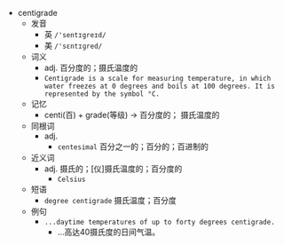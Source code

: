 - centigrade
  - 发音
    - 英 `/'sentɪgreɪd/`
    - 美 `/'sɛntɪɡred/`
  - 词义
    - adj. 百分度的；摄氏温度的
    - `Centigrade is a scale for measuring temperature, in which water freezes at 0 degrees and boils at 100 degrees. It is represented by the symbol °C. `
  - 记忆
    - centi(百) + grade(等级) → 百分度的； 摄氏温度的
  - 同根词
    - adj.
      - `centesimal` 百分之一的；百分的；百进制的
  - 近义词
    - adj. 摄氏的；[仪]摄氏温度的；百分度的
      - `Celsius`
  - 短语
    - `degree centigrade` 摄氏温度；百分度 
  - 例句
    - `...daytime temperatures of up to forty degrees centigrade.`
      - …高达40摄氏度的日间气温。

